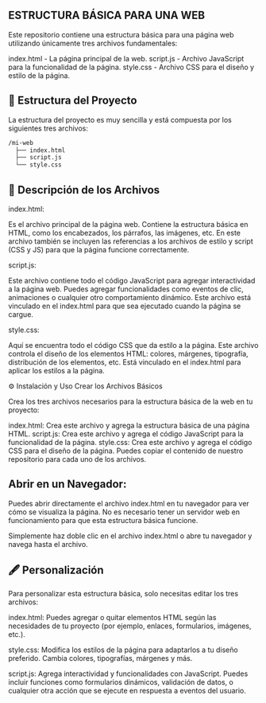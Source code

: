 ## ESTRUCTURA BÁSICA PARA UNA WEB
Este repositorio contiene una estructura básica para una página web utilizando únicamente tres archivos fundamentales:

index.html - La página principal de la web.
script.js - Archivo JavaScript para la funcionalidad de la página.
style.css - Archivo CSS para el diseño y estilo de la página.

## 🚀 Estructura del Proyecto
La estructura del proyecto es muy sencilla y está compuesta por los siguientes tres archivos:

```bash
/mi-web
  ├── index.html
  ├── script.js
  └── style.css
```

## 📄 Descripción de los Archivos
index.html:

Es el archivo principal de la página web. Contiene la estructura básica en HTML, como los encabezados, los párrafos, las imágenes, etc.
En este archivo también se incluyen las referencias a los archivos de estilo y script (CSS y JS) para que la página funcione correctamente.

script.js:

Este archivo contiene todo el código JavaScript para agregar interactividad a la página web. Puedes agregar funcionalidades como eventos de clic, animaciones o cualquier otro comportamiento dinámico.
Este archivo está vinculado en el index.html para que sea ejecutado cuando la página se cargue.

style.css:

Aquí se encuentra todo el código CSS que da estilo a la página. Este archivo controla el diseño de los elementos HTML: colores, márgenes, tipografía, distribución de los elementos, etc.
Está vinculado en el index.html para aplicar los estilos a la página.

⚙️ Instalación y Uso
Crear los Archivos Básicos

Crea los tres archivos necesarios para la estructura básica de la web en tu proyecto:

index.html: Crea este archivo y agrega la estructura básica de una página HTML.
script.js: Crea este archivo y agrega el código JavaScript para la funcionalidad de la página.
style.css: Crea este archivo y agrega el código CSS para el diseño de la página.
Puedes copiar el contenido de nuestro repositorio para cada uno de los archivos.

## Abrir en un Navegador: 

Puedes abrir directamente el archivo index.html en tu navegador para ver cómo se visualiza la página. No es necesario tener un servidor web en funcionamiento para que esta estructura básica funcione.

Simplemente haz doble clic en el archivo index.html o abre tu navegador y navega hasta el archivo.

## 🖋️ Personalización
Para personalizar esta estructura básica, solo necesitas editar los tres archivos:

index.html: Puedes agregar o quitar elementos HTML según las necesidades de tu proyecto (por ejemplo, enlaces, formularios, imágenes, etc.).

style.css: Modifica los estilos de la página para adaptarlos a tu diseño preferido. Cambia colores, tipografías, márgenes y más.

script.js: Agrega interactividad y funcionalidades con JavaScript. Puedes incluir funciones como formularios dinámicos, validación de datos, o cualquier otra acción que se ejecute en respuesta a eventos del usuario.
